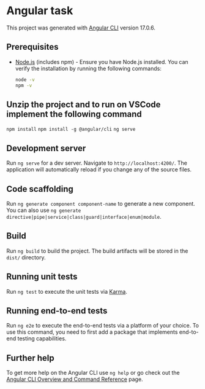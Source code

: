 # Angular task

This project was generated with [Angular CLI](https://github.com/angular/angular-cli) version 17.0.6.

## Prerequisites

- [Node.js](https://nodejs.org/) (includes npm) - Ensure you have Node.js installed. You can verify the installation by running the following commands:
  ```bash
  node -v
  npm -v

## Unzip the project and to run on VSCode implement the following command 
`npm install`
`npm install -g @angular/cli`
`ng serve`


## Development server

Run `ng serve` for a dev server. Navigate to `http://localhost:4200/`. The application will automatically reload if you change any of the source files.

## Code scaffolding

Run `ng generate component component-name` to generate a new component. You can also use `ng generate directive|pipe|service|class|guard|interface|enum|module`.

## Build

Run `ng build` to build the project. The build artifacts will be stored in the `dist/` directory.

## Running unit tests

Run `ng test` to execute the unit tests via [Karma](https://karma-runner.github.io).

## Running end-to-end tests

Run `ng e2e` to execute the end-to-end tests via a platform of your choice. To use this command, you need to first add a package that implements end-to-end testing capabilities.

## Further help

To get more help on the Angular CLI use `ng help` or go check out the [Angular CLI Overview and Command Reference](https://angular.io/cli) page.

